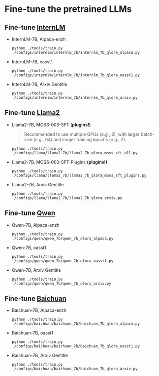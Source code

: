 # Fine-tune the pretrained LLMs

## Fine-tune [InternLM](https://github.com/InternLM/InternLM)

- InternLM-7B, Alpaca-enzh

  ```shell
  python ./tools/train.py ./configs/internlm/internlm_7b/internlm_7b_qlora_alpaca.py
  ```

- InternLM-7B, oasst1

  ```shell
  python ./tools/train.py ./configs/internlm/internlm_7b/internlm_7b_qlora_oasst1.py
  ```

- InternLM-7B, Arxiv Gentitle

  ```shell
  python ./tools/train.py ./configs/internlm/internlm_7b/internlm_7b_qlora_arxiv.py
  ```

## Fine-tune [Llama2](https://github.com/facebookresearch/llama)

- Llama2-7B, MOSS-003-SFT **(plugins!)**

  > Recommended to use multiple GPUs (*e.g.*, 8), with larger batch-size (*e.g.*, 64) and longer training epochs (*e.g.*, 2).

  ```shell
  python ./tools/train.py ./configs/llama/llama2_7b/llama2_7b_qlora_moss_sft_all.py
  ```

- Llama2-7B, MOSS-003-SFT-Plugins **(plugins!)**

  ```shell
  python ./tools/train.py ./configs/llama/llama2_7b/llama2_7b_qlora_moss_sft_plugins.py
  ```

- Llama2-7B, Arxiv Gentitle

  ```shell
  python ./tools/train.py ./configs/llama/llama2_7b/llama2_7b_qlora_arxiv.py
  ```

## Fine-tune [Qwen](https://github.com/QwenLM)

- Qwen-7B, Alpaca-enzh

  ```shell
  python ./tools/train.py ./configs/qwen/qwen_7b/qwen_7b_qlora_alpaca.py
  ```

- Qwen-7B, oasst1

  ```shell
  python ./tools/train.py ./configs/qwen/qwen_7b/qwen_7b_qlora_oasst1.py
  ```

- Qwen-7B, Arxiv Gentitle

  ```shell
  python ./tools/train.py ./configs/qwen/qwen_7b/qwen_7b_qlora_arxiv.py
  ```

## Fine-tune [Baichuan](https://github.com/baichuan-inc)

- Baichuan-7B, Alpaca-enzh

  ```shell
  python ./tools/train.py ./configs/baichuan/baichuan_7b/baichuan_7b_qlora_alpaca.py
  ```

- Baichuan-7B, oasst1

  ```shell
  python ./tools/train.py ./configs/baichuan/baichuan_7b/baichuan_7b_qlora_oasst1.py
  ```

- Baichuan-7B, Arxiv Gentitle

  ```shell
  python ./tools/train.py ./configs/baichuan/baichuan_7b/baichuan_7b_qlora_arxiv.py
  ```
